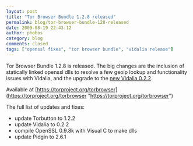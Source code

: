 ```yaml
---
layout: post
title: "Tor Browser Bundle 1.2.8 released"
permalink: blog/tor-browser-bundle-128-released
date: 2009-08-19 22:43:12
author: phobos
category: blog
comments: closed
tags: ["openssl fixes", "tor browser bundle", "vidalia release"]
---
```


Tor Browser Bundle 1.2.8 is released. The big changes are the inclusion of statically linked openssl dlls to resolve a few geoip lookup and functionality issues with Vidalia, and the upgrade to the [new Vidalia 0.2.2](//blog.torproject.org/blog/vidalia-022-released).

Available at [https://torproject.org/torbrowser](https://torproject.org/torbrowser "https://torproject.org/torbrowser")

The full list of updates and fixes:

-   update Torbutton to 1.2.2
-   update Vidalia to 0.2.2
-   compile OpenSSL 0.9.8k with Visual C to make dlls
-   update Pidgin to 2.6.1

